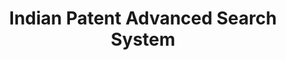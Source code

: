 ---
api_or_bulk_downloads: None
citation: None
code: None
cost: None
description: Platform for accessing indian public patents data
documentation: ' https://ipindiaservices.gov.in/PublicSearch/PublicationSearch/Help'
doi: null
error_metrics: None
last_edit: Mon, 19 Jun 2023 16:35:26 GMT
location: https://ipindiaservices.gov.in/publicsearch
maintained_by: Intellectual Property India
open_access: 'FALSE'
record_creation_timestamp: 08/31/2021, 08:28:19
references: null
slug: india_patent_database
tags:
- India
- patents
terms_of_use: null
timeframe: None
title: Indian Patent Advanced Search System
uuid: fc72efb0-8b24-4415-9b50-b0b7f33dc8b4
versioning: 'FALSE'
---